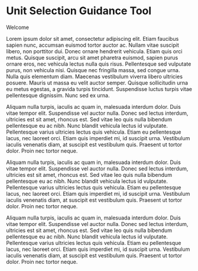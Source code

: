 # Unit Selection Guidance Tool

Welcome

Lorem ipsum dolor sit amet, consectetur adipiscing elit. Etiam faucibus sapien nunc, accumsan euismod tortor auctor ac. Nullam vitae suscipit libero, non porttitor dui. Donec ornare hendrerit vehicula. Etiam quis orci metus. Quisque suscipit, arcu sit amet pharetra euismod, sapien purus ornare eros, nec vehicula lectus nulla quis risus. Pellentesque sed vulputate purus, non vehicula nisi. Quisque nec fringilla massa, sed congue urna. Nulla quis elementum diam. Maecenas vestibulum viverra libero ultricies posuere. Mauris ut massa eu velit auctor semper. Quisque sollicitudin urna eu metus egestas, a gravida turpis tincidunt. Suspendisse luctus turpis vitae pellentesque dignissim. Nunc sed ex urna.

Aliquam nulla turpis, iaculis ac quam in, malesuada interdum dolor. Duis vitae tempor elit. Suspendisse vel auctor nulla. Donec sed lectus interdum, ultricies est sit amet, rhoncus est. Sed vitae leo quis nulla bibendum pellentesque eu ac nibh. Nunc blandit vehicula lectus id vulputate. Pellentesque varius ultricies lectus quis vehicula. Etiam eu pellentesque lacus, nec laoreet orci. Etiam quis imperdiet mi, id suscipit urna. Vestibulum iaculis venenatis diam, at suscipit est vestibulum quis. Praesent ut tortor dolor. Proin nec tortor neque.

Aliquam nulla turpis, iaculis ac quam in, malesuada interdum dolor. Duis vitae tempor elit. Suspendisse vel auctor nulla. Donec sed lectus interdum, ultricies est sit amet, rhoncus est. Sed vitae leo quis nulla bibendum pellentesque eu ac nibh. Nunc blandit vehicula lectus id vulputate. Pellentesque varius ultricies lectus quis vehicula. Etiam eu pellentesque lacus, nec laoreet orci. Etiam quis imperdiet mi, id suscipit urna. Vestibulum iaculis venenatis diam, at suscipit est vestibulum quis. Praesent ut tortor dolor. Proin nec tortor neque.


Aliquam nulla turpis, iaculis ac quam in, malesuada interdum dolor. Duis vitae tempor elit. Suspendisse vel auctor nulla. Donec sed lectus interdum, ultricies est sit amet, rhoncus est. Sed vitae leo quis nulla bibendum pellentesque eu ac nibh. Nunc blandit vehicula lectus id vulputate. Pellentesque varius ultricies lectus quis vehicula. Etiam eu pellentesque lacus, nec laoreet orci. Etiam quis imperdiet mi, id suscipit urna. Vestibulum iaculis venenatis diam, at suscipit est vestibulum quis. Praesent ut tortor dolor. Proin nec tortor neque.
